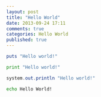 ```yaml
---
layout: post
title: "Hello World"
date: 2013-09-24 17:11
comments: true
categories: Hello World
published: true
---
```


```ruby
puts "Hello world!"
```

```python
print "Hello world!"

```

```java
system.out.println "Hello world!"
```

```bash
echo Hello World!
```